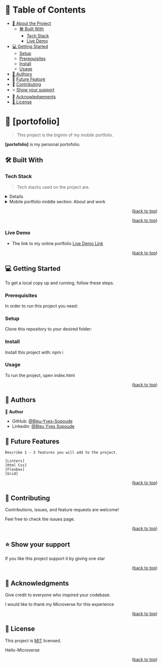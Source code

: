 <a name="readme-top"></a>

<!-- TABLE OF CONTENTS -->

# 📗 Table of Contents

- [📖 About the Project](#about-project)
  - [🛠 Built With](#built-with)
    - [Tech Stack](#tech-stack)
    - [Live Demo](#live-demo)
- [💻 Getting Started](#getting-started)
  - [Setup](#setup)
  - [Prerequisites](#prerequisites)
  - [Install](#install)
  - [Usage](#usage)  
- [👥 Authors](#authors)
- 🔭 [Future Feature](#futurefeatures)
- 🤝 [Contributing](#contributing)
- ⭐️ [Show your support](#showyoursupport)
- 🙏 [Acknowledgements](#acknowledgements)
- [📝 License](#license)

<!-- PROJECT DESCRIPTION -->

# 📖 [portofolio] <a name="https://bleu-yves-sopoude.github.io"></a>

> This project is the biginin of my mobile portfolio.

**[portofolio]** is my personal portofolio.

## 🛠 Built With <a name="built-with"></a>

### Tech Stack <a name="tech-stack"></a>

> Tech stacks used on the project are.

<details>
  
  <ul>
    <li><a href="#">html</a></li>
    <li><a href="#">css</a></li>
  </ul>
</details>

<details>
  <summary>Mobile portfolio middle section: About and work</summary>
  <ul>
    
  </ul>
</details>



<p align="right">(<a href="#readme-top">back to top</a>)</p>



<p align="right">(<a href="#readme-top">back to top</a>)</p>



### Live Demo

<a name="live-demo"></a>

- The link to my online portfolio [Live Demo Link](https://bleu-yves-sopoude.github.io/)

<p align="right">(<a href="#readme-top">back to top</a>)</p>



## 💻 Getting Started <a name="getting-started"></a>

To get a local copy up and running, follow these steps.

### Prerequisites

In order to run this project you need:


### Setup

Clone this repository to your desired folder:


### Install

Install this project with:
npm i

### Usage

To run the project, open index.html


<p align="right">(<a href="#readme-top">back to top</a>)</p>

## 👥 Authors <a name="authors"></a>

👤 **Author**

- GitHub: [@Bleu-Yves-Sopoude](https://github.com/Bleu-Yves-Sopoude)
- Linkedin: [@Bleu Yves Sopoude](https://www.linkedin.com/in/bleu-yves/)


## 🔭 Future Features<a name="future features"></a>

    Describe 1 - 3 features you will add to the project.

    [Linters]
    [Html Css]
    [Flexbox]
    [Grid]

  <p align="right"> (<a href="#readme-top"">back to top</a>) </p>


## 🤝 Contributing <a name="contributing"></a>

Contributions, issues, and feature requests are welcome!

Feel free to check the issues page.



<p align="right">(<a href="#readme-top"">back to top</a>)</p>


## ⭐️ Show your support <a name="show your support"></a>

   

If you like this project support it by giving one star

<p align="right">(<a href="#readme-top"">back to top</a>)</p>



## 🙏 Acknowledgments <a name="acknowledgments"></a>

  Give credit to everyone who inspired your codebase.

I would like to thank my Microverse for this experience

<p align="right">(<a href="#readme-top"">back to top</a>)</p>




## 📝 License <a name="license"></a>

This project is [MIT](./LICENSE) licensed.

Hello-Microverse
<p align="right">(<a href="#readme-top">back to top</a>)</p>

